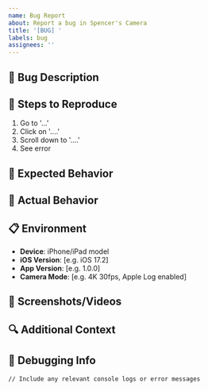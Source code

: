 ```yaml
---
name: Bug Report
about: Report a bug in Spencer's Camera
title: '[BUG] '
labels: bug
assignees: ''
---
```


## 🐛 Bug Description
<!-- A clear and concise description of the bug -->

## 🔄 Steps to Reproduce
1. Go to '...'
2. Click on '....'
3. Scroll down to '....'
4. See error

## 🎯 Expected Behavior
<!-- What you expected to happen -->

## 📱 Actual Behavior
<!-- What actually happened -->

## 📋 Environment
- **Device**: iPhone/iPad model
- **iOS Version**: [e.g. iOS 17.2]
- **App Version**: [e.g. 1.0.0]
- **Camera Mode**: [e.g. 4K 30fps, Apple Log enabled]

## 📸 Screenshots/Videos
<!-- If applicable, add screenshots or screen recordings -->

## 🔍 Additional Context
<!-- Any other context about the problem -->

## 🧪 Debugging Info
```
// Include any relevant console logs or error messages
```
